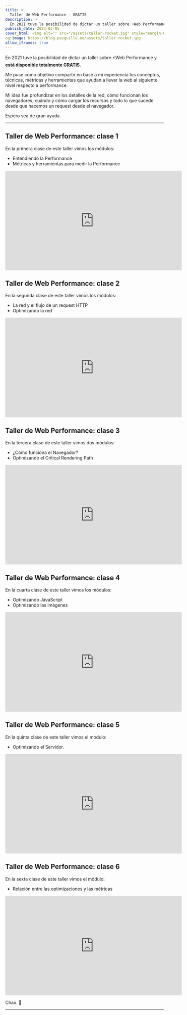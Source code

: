 ```yaml
---
title: >
  Taller de Web Performance - GRATIS
description: >
  En 2021 tuve la posibilidad de dictar un taller sobre ⚡️Web Performance y está disponible totalmente GRATIS.
publish_date: 2023-03-05
cover_html: <img alt="" src="/assets/taller-rocket.jpg" style="margin:0 auto;" width="592" height="208">
og:image: https://blog.pazguille.me/assets/taller-rocket.jpg
allow_iframes: true
---
```


En 2021 tuve la posibilidad de dictar un taller sobre ⚡️Web Performance y **está disponible totalmente GRATIS**.

Me puse como objetivo compartir en base a mi experiencia los conceptos, técnicas, métricas y herramientas que ayudan a llevar la web al siguiente nivel respecto a performance.

Mi idea fue profundizar en los detalles de la red, cómo funcionan los navegadores, cuándo y cómo cargar los recursos y todo lo que sucede desde que hacemos un request desde el navegador.

Espero sea de gran ayuda.

---

## Taller de Web Performance: clase 1

En la primera clase de este taller vimos los módulos:
- Entendiendo la Performance
- Métricas y herramientas para medir la Performance

<iframe loading="lazy" width="560" height="315" src="https://www.youtube-nocookie.com/embed/iLSpQgUw-ig" title="YouTube video player" frameborder="0" allow="accelerometer; autoplay; clipboard-write; encrypted-media; gyroscope; picture-in-picture; web-share" allowfullscreen></iframe>

## Taller de Web Performance: clase 2
En la segunda clase de este taller vimos los módulos:
- La red y el flujo de un request HTTP
- Optimizando la red

<iframe loading="lazy" width="560" height="315" src="https://www.youtube-nocookie.com/embed/mEJ7Qb3lwKo" title="YouTube video player" frameborder="0" allow="accelerometer; autoplay; clipboard-write; encrypted-media; gyroscope; picture-in-picture; web-share" allowfullscreen></iframe>

## Taller de Web Performance: clase 3
En la tercera clase de este taller vimos dos módulos:
- ¿Cómo funciona el Navegador?
- Optimizando el Critical Rendering Path

<iframe loading="lazy" width="560" height="315" src="https://www.youtube-nocookie.com/embed/ni5Bym4Epi8" title="YouTube video player" frameborder="0" allow="accelerometer; autoplay; clipboard-write; encrypted-media; gyroscope; picture-in-picture; web-share" allowfullscreen></iframe>

## Taller de Web Performance: clase 4
En la cuarta clase de este taller vimos los módulos:
- Optimizando JavaScript
- Optimizando las imágenes

<iframe loading="lazy" width="560" height="315" src="https://www.youtube-nocookie.com/embed/MnQGqd-uR7M" title="YouTube video player" frameborder="0" allow="accelerometer; autoplay; clipboard-write; encrypted-media; gyroscope; picture-in-picture; web-share" allowfullscreen></iframe>

## Taller de Web Performance: clase 5
En la quinta clase de este taller vimos el módulo: 
- Optimizando el Servidor.

<iframe loading="lazy" width="560" height="315" src="https://www.youtube-nocookie.com/embed/2ZQCYeS4JOs" title="YouTube video player" frameborder="0" allow="accelerometer; autoplay; clipboard-write; encrypted-media; gyroscope; picture-in-picture; web-share" allowfullscreen></iframe>

## Taller de Web Performance: clase 6
En la sexta clase de este taller vimos el módulo:
- Relación entre las optimizaciones y las métricas

<iframe loading="lazy" width="560" height="315" src="https://www.youtube-nocookie.com/embed/0tbf0Aa2kjM" title="YouTube video player" frameborder="0" allow="accelerometer; autoplay; clipboard-write; encrypted-media; gyroscope; picture-in-picture; web-share" allowfullscreen></iframe>



Chao. 🚀

---

